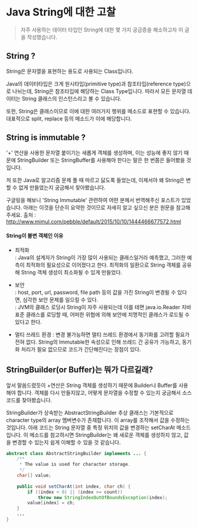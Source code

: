 # Java String에 대한 고찰
> 자주 사용하는 데이터 타입인 String에 대한 몇 가지 궁금증을 해소하고자 이 글을 작성했습니다.


## String ?

String은 문자열을 표현하는 용도로 사용되는 Class입니다.

Java의 데이터타입은 크게 원시타입(primitive type)과 참조타입(reference type)으로 나뉘는데, String은 참조타입에 해당하는 Class Type입니다. 따라서 모든 문자열 데이터는 String 클래스의 인스턴스라고 볼 수 있습니다.

또한, String은 클래스이므로 이에 대한 여러가지 행위를 메소드로 표현할 수 있습니다. 대표적으로 split, replace 등의 메소드가 이에 해당합니다.


## String is immutable ?
'+' 연산을 사용한 문자열 붙이기는 새롭게 객체를 생성하며, 이는 성능에 좋지 않기 때문에 StringBuilder 또는 StringBuffer를 사용해야 한다는 말은 한 번쯤은 들어봤을 것입니다.

저 또한 Java로 알고리즘 문제 풀 때 마르고 닳도록 들었는데, 이제서야 왜 String은 변할 수 없게 만들었는지 궁금해서 찾아봤습니다.

구글링을 해보니 'String Immutable' 관련하여 어떤 분께서 번역해주신 포스트가 있었습니다. 아래는 이것을 단순히 요약한 것이므로 자세히 알고 싶으신 분은 원문을 참고해주세요.
출처 : http://www.mimul.com/pebble/default/2015/10/10/1444466677572.html

#### String이 불변 객체인 이유

- 최적화 <br>
: Java의 설계자가 String이 가장 많이 사용되는 클래스일거라 예측했고, 그러한 예측이 최적화의 필요성으로 이어졌다고 한다. 최적화의 일환으로 String 객체를 공유해 String 객체 생성이 최소화될 수 있게 만들었다. 

- 보안 <br>
: host, port, url, password, file path 등의 값을 가진 String이 변경될 수 있다면, 심각한 보안 문제를 일으킬 수 있다. <br>
: JVM의 클래스 로딩시 String이 자주 사용되는데 이를 테면 java.io.Reader 자바 표준 클래스를 로딩할 때, 어떠한 위협에 의해 보안에 치명적인 클래스가 로드될 수 있다고 한다.

- 멀티 쓰레드 환경
: 변경 불가능하면 멀티 쓰레드 환경에서 동기화를 고려할 필요가 전혀 없다. String의 Immutable한 속성으로 인해 쓰레드 간 공유가 가능하고, 동기화 처리가 필요 없으므로 코드가 간단해진다는 장점이 있다. 


## StringBuilder(or Buffer)는 뭐가 다르길래?

앞서 말씀드렸듯이 +연산은 String 객체를 생성하기 때문에 Builder나 Buffer를 사용해야 합니다. 객체를 다시 만들지않고, 어떻게 문자열을 수정할 수 있는지 궁금해서 소스코드를 찾아봤습니다.

StringBuilder가 상속받는 AbstractStringBuilder 추상 클래스는 기본적으로 character type의 array 멤버변수가 존재합니다. 이 array를 조작해서 값을 수정하는 것입니다. 아래 코드는 String 문자열 중 특정 위치의 값을 변경하는 setCharAt 메소드입니다. 이 메소드를 참고하시면 StringBuilder는 왜 새로운 객체를 생성하지 않고, 값을 변경할 수 있는지 쉽게 이해할 수 있을 것 같습니다.

```java
abstract class AbstractStringBuilder implements ... {
    /**
     * The value is used for character storage.
     */
    char[] value;
    
    public void setCharAt(int index, char ch) {
        if ((index < 0) || (index >= count))
            throw new StringIndexOutOfBoundsException(index);
        value[index] = ch;
    }
    ...
}
```